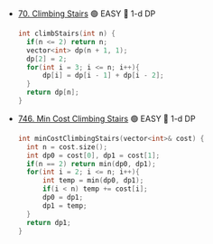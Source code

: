 - [70. Climbing Stairs](https://leetcode.com/problems/climbing-stairs) 🟢 EASY 🔵 1-d DP
  ```cpp
  int climbStairs(int n) {
    if(n <= 2) return n;
    vector<int> dp(n + 1, 1);
    dp[2] = 2;
    for(int i = 3; i <= n; i++){
        dp[i] = dp[i - 1] + dp[i - 2];
    }
    return dp[n];
  }
  ```
- [746. Min Cost Climbing Stairs](https://leetcode.com/problems/min-cost-climbing-stairs/) 🟢 EASY 🔵 1-d DP
  ```cpp
  int minCostClimbingStairs(vector<int>& cost) {
    int n = cost.size();
    int dp0 = cost[0], dp1 = cost[1];
    if(n == 2) return min(dp0, dp1);
    for(int i = 2; i <= n; i++){
        int temp = min(dp0, dp1);
        if(i < n) temp += cost[i];
        dp0 = dp1;
        dp1 = temp;
    }
    return dp1;
  }
  ```
